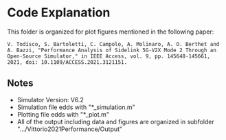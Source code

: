 # Code Explanation
This folder is organized for plot figures mentioned in the following paper:

    V. Todisco, S. Bartoletti, C. Campolo, A. Molinaro, A. O. Berthet and A. Bazzi, "Performance Analysis of Sidelink 5G-V2X Mode 2 Through an Open-Source Simulator," in IEEE Access, vol. 9, pp. 145648-145661, 2021, doi: 10.1109/ACCESS.2021.3121151.

## Notes
* Simulator Version: V6.2
* Simulation file edds with "*_simulation.m"
* Plotting file edds with "*_plot.m"
* All of the output including data and figures are organized in subfolder ".../Vittorio2021Performance/Output"